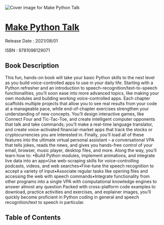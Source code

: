 ![Cover image for Make Python Talk](https://imgdetail.ebookreading.net/cover/cover/202109/EB9781098129071.jpg)

[Make Python Talk](https://ebookreading.net/view/book/Make+Python+Talk-EB9781098129071_1.html "Make Python Talk")
====================================================================================================================

Release Date : 2021/08/01

ISBN : 9781098129071

Book Description
-----------------

This fun, hands-on book will take your basic Python skills to the next level as you build voice-controlled apps to use in your daily life. Starting with a Python refresher and an introduction to speech-recognition/text-to-speech functionalities, you’ll soon ease into more advanced topics, like making your own modules and building working voice-controlled apps.
Each chapter scaffolds multiple projects that allow you to see real results from your code at a manageable pace, while end-of-chapter exercises strengthen your understanding of new concepts. You’ll design interactive games, like Connect Four and Tic-Tac-Toe, and create intelligent computer opponents that talk and take commands; you’ll make a real-time language translator, and create voice-activated financial-market apps that track the stocks or cryptocurrencies you are interested in. Finally, you’ll load all of these features into the ultimate virtual personal assistant – a conversational VPA that tells jokes, reads the news, and gives you hands-free control of your email, browser, music player, desktop files, and more.
Along the way, you’ll learn how to:
•Build Python modules, implement animations, and integrate live data into an app•Use web-scraping skills for voice-controlling podcasts, videos, and web searches•Fine-tune the speech recognition to accept a variety of input•Associate regular tasks like opening files and accessing the web with speech commands•Integrate functionality from other programs into a single VPA with computational knowledge engines to answer almost any question
Packed with cross-platform code examples to download, practice activities and exercises, and explainer images, you’ll quickly become proficient in Python coding in general and speech recognition/text to speech in particular.


Table of Contents
-----------------

